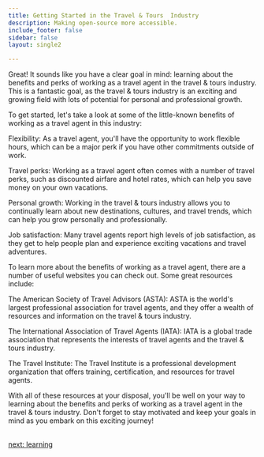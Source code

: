 ```yaml
---
title: Getting Started in the Travel & Tours  Industry
description: Making open-source more accessible.
include_footer: false
sidebar: false
layout: single2

---
```


<p>
Great! It sounds like you have a clear goal in mind: learning about the benefits and perks of working as a travel agent in the travel & tours industry. This is a fantastic goal, as the travel & tours industry is an exciting and growing field with lots of potential for personal and professional growth.

To get started, let's take a look at some of the little-known benefits of working as a travel agent in this industry:

Flexibility: As a travel agent, you'll have the opportunity to work flexible hours, which can be a major perk if you have other commitments outside of work.

Travel perks: Working as a travel agent often comes with a number of travel perks, such as discounted airfare and hotel rates, which can help you save money on your own vacations.

Personal growth: Working in the travel & tours industry allows you to continually learn about new destinations, cultures, and travel trends, which can help you grow personally and professionally.

Job satisfaction: Many travel agents report high levels of job satisfaction, as they get to help people plan and experience exciting vacations and travel adventures.

To learn more about the benefits of working as a travel agent, there are a number of useful websites you can check out. Some great resources include:

The American Society of Travel Advisors (ASTA): ASTA is the world's largest professional association for travel agents, and they offer a wealth of resources and information on the travel & tours industry.

The International Association of Travel Agents (IATA): IATA is a global trade association that represents the interests of travel agents and the travel & tours industry.

The Travel Institute: The Travel Institute is a professional development organization that offers training, certification, and resources for travel agents.

With all of these resources at your disposal, you'll be well on your way to learning about the benefits and perks of working as a travel agent in the travel & tours industry. Don't forget to stay motivated and keep your goals in mind as you embark on this exciting journey!

<br>
<a href="https://workdojos.com/travelagents/learning">next: learning</a>
</p>